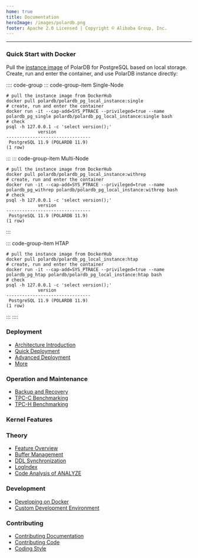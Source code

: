 ```yaml
---
home: true
title: Documentation
heroImage: /images/polardb.png
footer: Apache 2.0 Licensed | Copyright © Alibaba Group, Inc.
---
```


---

### Quick Start with Docker

Pull the [instance image](https://hub.docker.com/r/polardb/polardb_pg_local_instance/tags) of PolarDB for PostgreSQL based on local storage. Create, run and enter the container, and use PolarDB instance directly:

:::: code-group
::: code-group-item Single-Node

```bash:no-line-numbers
# pull the instance image from DockerHub
docker pull polardb/polardb_pg_local_instance:single
# create, run and enter the container
docker run -it --cap-add=SYS_PTRACE --privileged=true --name polardb_pg_single polardb/polardb_pg_local_instance:single bash
# check
psql -h 127.0.0.1 -c 'select version();'
            version
--------------------------------
 PostgreSQL 11.9 (POLARDB 11.9)
(1 row)
```

:::
::: code-group-item Multi-Node

```bash:no-line-numbers
# pull the instance image from DockerHub
docker pull polardb/polardb_pg_local_instance:withrep
# create, run and enter the container
docker run -it --cap-add=SYS_PTRACE --privileged=true --name polardb_pg_withrep polardb/polardb_pg_local_instance:withrep bash
# check
psql -h 127.0.0.1 -c 'select version();'
            version
--------------------------------
 PostgreSQL 11.9 (POLARDB 11.9)
(1 row)
```

:::

::: code-group-item HTAP

```bash:no-line-numbers
# pull the instance image from DockerHub
docker pull polardb/polardb_pg_local_instance:htap
# create, run and enter the container
docker run -it --cap-add=SYS_PTRACE --privileged=true --name polardb_pg_htap polardb/polardb_pg_local_instance:htap bash
# check
psql -h 127.0.0.1 -c 'select version();'
            version
--------------------------------
 PostgreSQL 11.9 (POLARDB 11.9)
(1 row)
```

:::
::::

<div class="features">

  <div class="feature">
    <h3>Deployment</h3>
    <ul style="position: relative;z-index: 10;">
      <li><a href="./deploying/introduction.html">Architecture Introduction</a></li>
      <li><a href="./deploying/quick-start.html">Quick Deployment</a></li>
      <li><a href="./deploying/deploy.html">Advanced Deployment</a></li>
      <li><a href="./deploying/deploy-stack.html">More</a></li>
    </ul>
  </div>

  <div class="feature">
    <h3>Operation and Maintenance</h3>
    <ul style="position: relative;z-index: 10;">
      <li><a href="./operation/backup-and-restore.html">Backup and Recovery</a></li>
      <li><a href="./operation/tpcc-test.html">TPC-C Benchmarking</a></li>
      <li><a href="./operation/tpch-test.html">TPC-H Benchmarking</a></li>
    </ul>
  </div>

  <div class="feature">
    <h3>Kernel Features</h3>
    <ul style="position: relative;z-index: 10;">
    </ul>
  </div>

  <div class="feature">
    <h3>Theory</h3>
    <ul style="position: relative;z-index: 10;">
      <li><a href="./theory/arch-overview.html">Feature Overview</a></li>
      <li><a href="./theory/buffer-management.html">Buffer Management</a></li>
      <li><a href="./theory/ddl-synchronization.html">DDL Synchronization</a></li>
      <li><a href="./theory/logindex.html">LogIndex</a></li>
      <li><a href="./theory/analyze.html">Code Analysis of ANALYZE</a></li>
    </ul>
  </div>

  <div class="feature">
    <h3>Development</h3>
    <ul style="position: relative;z-index: 10;">
      <li><a href="./development/dev-on-docker.html">Developing on Docker</a></li>
      <li><a href="./development/customize-dev-env.html">Custom Development Environment</a></li>
    </ul>
  </div>

  <div class="feature">
    <h3>Contributing</h3>
    <ul style="position: relative;z-index: 10;">
      <li><a href="./contributing/contributing-polardb-docs.html">Contributing Documentation</a></li>
      <li><a href="./contributing/contributing-polardb-kernel.html">Contributing Code</a></li>
      <li><a href="./contributing/coding-style">Coding Style</a></li>
    </ul>
  </div>

</div>
